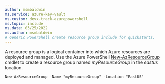 ```yaml
---
author: msmbaldwin
ms.service: azure-key-vault
ms.custom: devx-track-azurepowershell
ms.topic: include
ms.date: 03/25/2022
ms.author: msmbaldwin
# Generic PowerShell create resource group include for quickstarts.
---
```


A resource group is a logical container into which Azure resources are deployed and managed. Use the Azure PowerShell [New-AzResourceGroup](/powershell/module/az.resources/new-azresourcegroup) cmdlet to create a resource group named *myResourceGroup* in the *eastus* location. 

```azurepowershell-interactive
New-AzResourceGroup -Name "myResourceGroup" -Location "EastUS"
```
